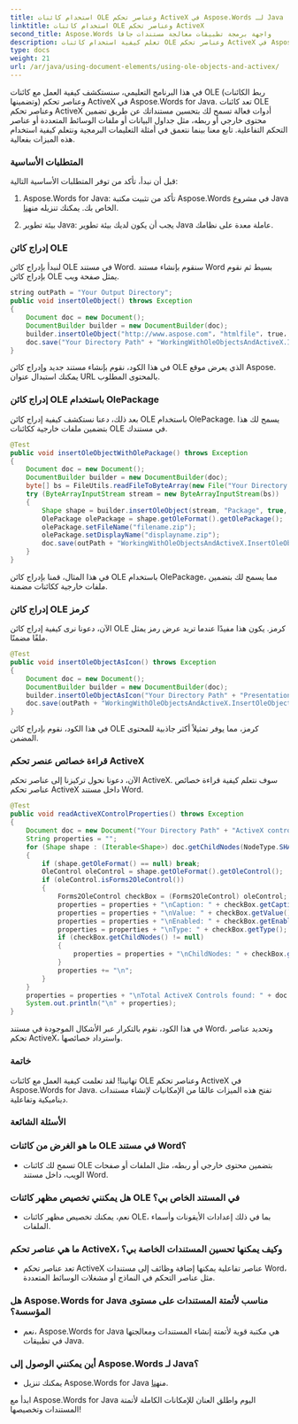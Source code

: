 ```yaml
---
title: استخدام كائنات OLE وعناصر تحكم ActiveX في Aspose.Words لـ Java
linktitle: استخدام كائنات OLE وعناصر تحكم ActiveX
second_title: Aspose.Words واجهة برمجة تطبيقات معالجة مستندات جافا
description: تعلم كيفية استخدام كائنات OLE وعناصر تحكم ActiveX في Aspose.Words لـ Java. أنشئ مستندات تفاعلية بسهولة. نبدأ الآن!
type: docs
weight: 21
url: /ar/java/using-document-elements/using-ole-objects-and-activex/
---
```

في هذا البرنامج التعليمي، سنستكشف كيفية العمل مع كائنات OLE (ربط الكائنات وتضمينها) وعناصر تحكم ActiveX في Aspose.Words for Java. تعد كائنات OLE وعناصر تحكم ActiveX أدوات فعالة تسمح لك بتحسين مستنداتك عن طريق تضمين محتوى خارجي أو ربطه، مثل جداول البيانات أو ملفات الوسائط المتعددة أو عناصر التحكم التفاعلية. تابع معنا بينما نتعمق في أمثلة التعليمات البرمجية ونتعلم كيفية استخدام هذه الميزات بفعالية.

### المتطلبات الأساسية

قبل أن نبدأ، تأكد من توفر المتطلبات الأساسية التالية:

1.  Aspose.Words for Java: تأكد من تثبيت مكتبة Aspose.Words في مشروع Java الخاص بك. يمكنك تنزيله من[هنا](https://releases.aspose.com/words/java/).

2. بيئة تطوير Java: يجب أن يكون لديك بيئة تطوير Java عاملة معدة على نظامك.

### إدراج كائن OLE

لنبدأ بإدراج كائن OLE في مستند Word. سنقوم بإنشاء مستند Word بسيط ثم نقوم بإدراج كائن OLE يمثل صفحة ويب.

```java
string outPath = "Your Output Directory";
public void insertOleObject() throws Exception
{
    Document doc = new Document();
    DocumentBuilder builder = new DocumentBuilder(doc);
    builder.insertOleObject("http://www.aspose.com"، "htmlfile"، true، true، null)؛
    doc.save("Your Directory Path" + "WorkingWithOleObjectsAndActiveX.InsertOleObject.docx");
}
```

في هذا الكود، نقوم بإنشاء مستند جديد وإدراج كائن OLE الذي يعرض موقع Aspose. يمكنك استبدال عنوان URL بالمحتوى المطلوب.

### إدراج كائن OLE باستخدام OlePackage

بعد ذلك، دعنا نستكشف كيفية إدراج كائن OLE باستخدام OlePackage. يسمح لك هذا بتضمين ملفات خارجية ككائنات OLE في مستندك.

```java
@Test
public void insertOleObjectWithOlePackage() throws Exception
{
    Document doc = new Document();
    DocumentBuilder builder = new DocumentBuilder(doc);
    byte[] bs = FileUtils.readFileToByteArray(new File("Your Directory Path" + "Zip file.zip"));
    try (ByteArrayInputStream stream = new ByteArrayInputStream(bs))
    {
        Shape shape = builder.insertOleObject(stream, "Package", true, null);
        OlePackage olePackage = shape.getOleFormat().getOlePackage();
        olePackage.setFileName("filename.zip");
        olePackage.setDisplayName("displayname.zip");
        doc.save(outPath + "WorkingWithOleObjectsAndActiveX.InsertOleObjectWithOlePackage.docx");
    }
}
```

في هذا المثال، قمنا بإدراج كائن OLE باستخدام OlePackage، مما يسمح لك بتضمين ملفات خارجية ككائنات مضمنة.

### إدراج كائن OLE كرمز

الآن، دعونا نرى كيفية إدراج كائن OLE كرمز. يكون هذا مفيدًا عندما تريد عرض رمز يمثل ملفًا مضمنًا.

```java
@Test
public void insertOleObjectAsIcon() throws Exception
{
    Document doc = new Document();
    DocumentBuilder builder = new DocumentBuilder(doc);
    builder.insertOleObjectAsIcon("Your Directory Path" + "Presentation.pptx", false, getImagesDir() + "Logo icon.ico", "My embedded file");
    doc.save(outPath + "WorkingWithOleObjectsAndActiveX.InsertOleObjectAsIcon.docx");
}
```

في هذا الكود، نقوم بإدراج كائن OLE كرمز، مما يوفر تمثيلاً أكثر جاذبية للمحتوى المضمن.

### قراءة خصائص عنصر تحكم ActiveX

الآن، دعونا نحول تركيزنا إلى عناصر تحكم ActiveX. سوف نتعلم كيفية قراءة خصائص عناصر تحكم ActiveX داخل مستند Word.

```java
@Test
public void readActiveXControlProperties() throws Exception
{
    Document doc = new Document("Your Directory Path" + "ActiveX controls.docx");
    String properties = "";
    for (Shape shape : (Iterable<Shape>) doc.getChildNodes(NodeType.SHAPE, true))
    {
        if (shape.getOleFormat() == null) break;
        OleControl oleControl = shape.getOleFormat().getOleControl();
        if (oleControl.isForms2OleControl())
        {
            Forms2OleControl checkBox = (Forms2OleControl) oleControl;
            properties = properties + "\nCaption: " + checkBox.getCaption();
            properties = properties + "\nValue: " + checkBox.getValue();
            properties = properties + "\nEnabled: " + checkBox.getEnabled();
            properties = properties + "\nType: " + checkBox.getType();
            if (checkBox.getChildNodes() != null)
            {
                properties = properties + "\nChildNodes: " + checkBox.getChildNodes();
            }
            properties += "\n";
        }
    }
    properties = properties + "\nTotal ActiveX Controls found: " + doc.getChildNodes(NodeType.SHAPE, true).getCount();
    System.out.println("\n" + properties);
}
```

في هذا الكود، نقوم بالتكرار عبر الأشكال الموجودة في مستند Word، وتحديد عناصر تحكم ActiveX، واسترداد خصائصها.

### خاتمة

تهانينا! لقد تعلمت كيفية العمل مع كائنات OLE وعناصر تحكم ActiveX في Aspose.Words for Java. تفتح هذه الميزات عالمًا من الإمكانيات لإنشاء مستندات ديناميكية وتفاعلية.

### الأسئلة الشائعة

### ما هو الغرض من كائنات OLE في مستند Word؟ 
   - تسمح لك كائنات OLE بتضمين محتوى خارجي أو ربطه، مثل الملفات أو صفحات الويب، داخل مستند Word.

### هل يمكنني تخصيص مظهر كائنات OLE في المستند الخاص بي؟ 
   - نعم، يمكنك تخصيص مظهر كائنات OLE، بما في ذلك إعدادات الأيقونات وأسماء الملفات.

### ما هي عناصر تحكم ActiveX، وكيف يمكنها تحسين المستندات الخاصة بي؟ 
   - تعد عناصر تحكم ActiveX عناصر تفاعلية يمكنها إضافة وظائف إلى مستندات Word، مثل عناصر التحكم في النماذج أو مشغلات الوسائط المتعددة.

### هل Aspose.Words for Java مناسب لأتمتة المستندات على مستوى المؤسسة؟ 
   - نعم، Aspose.Words for Java هي مكتبة قوية لأتمتة إنشاء المستندات ومعالجتها في تطبيقات Java.

### أين يمكنني الوصول إلى Aspose.Words لـ Java؟ 
   -  يمكنك تنزيل Aspose.Words for Java من[هنا](https://releases.aspose.com/words/java/).

ابدأ مع Aspose.Words for Java اليوم واطلق العنان للإمكانات الكاملة لأتمتة المستندات وتخصيصها!
